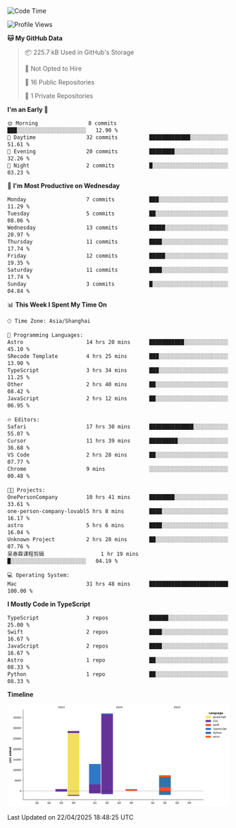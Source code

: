 <!--
**PascalDai/PascalDai** is a ✨ _special_ ✨ repository because its `README.md` (this file) appears on your GitHub profile.

Here are some ideas to get you started:

- 🔭 I’m currently working on ...
- 🌱 I’m currently learning ...
- 👯 I’m looking to collaborate on ...
- 🤔 I’m looking for help with ...
- 💬 Ask me about ...
- 📫 How to reach me: ...
- 😄 Pronouns: ...
- ⚡ Fun fact: ...
-->

<!--START_SECTION:waka-->
![Code Time](http://img.shields.io/badge/Code%20Time-988%20hrs%2018%20mins-blue)

![Profile Views](http://img.shields.io/badge/Profile%20Views-0-blue)

**🐱 My GitHub Data** 

> 📦 225.7 kB Used in GitHub's Storage 
 > 
> 🚫 Not Opted to Hire
 > 
> 📜 16 Public Repositories 
 > 
> 🔑 1 Private Repositories 
 > 
**I'm an Early 🐤** 

```text
🌞 Morning                8 commits           ███░░░░░░░░░░░░░░░░░░░░░░   12.90 % 
🌆 Daytime                32 commits          █████████████░░░░░░░░░░░░   51.61 % 
🌃 Evening                20 commits          ████████░░░░░░░░░░░░░░░░░   32.26 % 
🌙 Night                  2 commits           █░░░░░░░░░░░░░░░░░░░░░░░░   03.23 % 
```
📅 **I'm Most Productive on Wednesday** 

```text
Monday                   7 commits           ███░░░░░░░░░░░░░░░░░░░░░░   11.29 % 
Tuesday                  5 commits           ██░░░░░░░░░░░░░░░░░░░░░░░   08.06 % 
Wednesday                13 commits          █████░░░░░░░░░░░░░░░░░░░░   20.97 % 
Thursday                 11 commits          ████░░░░░░░░░░░░░░░░░░░░░   17.74 % 
Friday                   12 commits          █████░░░░░░░░░░░░░░░░░░░░   19.35 % 
Saturday                 11 commits          ████░░░░░░░░░░░░░░░░░░░░░   17.74 % 
Sunday                   3 commits           █░░░░░░░░░░░░░░░░░░░░░░░░   04.84 % 
```


📊 **This Week I Spent My Time On** 

```text
🕑︎ Time Zone: Asia/Shanghai

💬 Programming Languages: 
Astro                    14 hrs 20 mins      ███████████░░░░░░░░░░░░░░   45.10 % 
SRecode Template         4 hrs 25 mins       ███░░░░░░░░░░░░░░░░░░░░░░   13.90 % 
TypeScript               3 hrs 34 mins       ███░░░░░░░░░░░░░░░░░░░░░░   11.25 % 
Other                    2 hrs 40 mins       ██░░░░░░░░░░░░░░░░░░░░░░░   08.42 % 
JavaScript               2 hrs 12 mins       ██░░░░░░░░░░░░░░░░░░░░░░░   06.95 % 

🔥 Editors: 
Safari                   17 hrs 30 mins      ██████████████░░░░░░░░░░░   55.07 % 
Cursor                   11 hrs 39 mins      █████████░░░░░░░░░░░░░░░░   36.68 % 
VS Code                  2 hrs 28 mins       ██░░░░░░░░░░░░░░░░░░░░░░░   07.77 % 
Chrome                   9 mins              ░░░░░░░░░░░░░░░░░░░░░░░░░   00.48 % 

🐱‍💻 Projects: 
OnePersonCompany         10 hrs 41 mins      ████████░░░░░░░░░░░░░░░░░   33.61 % 
one-person-company-lovabl5 hrs 8 mins        ████░░░░░░░░░░░░░░░░░░░░░   16.17 % 
astro                    5 hrs 6 mins        ████░░░░░░░░░░░░░░░░░░░░░   16.04 % 
Unknown Project          2 hrs 28 mins       ██░░░░░░░░░░░░░░░░░░░░░░░   07.76 % 
吴泰霖课程剪辑                  1 hr 19 mins        █░░░░░░░░░░░░░░░░░░░░░░░░   04.19 % 

💻 Operating System: 
Mac                      31 hrs 48 mins      █████████████████████████   100.00 % 
```

**I Mostly Code in TypeScript** 

```text
TypeScript               3 repos             ██████░░░░░░░░░░░░░░░░░░░   25.00 % 
Swift                    2 repos             ████░░░░░░░░░░░░░░░░░░░░░   16.67 % 
JavaScript               2 repos             ████░░░░░░░░░░░░░░░░░░░░░   16.67 % 
Astro                    1 repo              ██░░░░░░░░░░░░░░░░░░░░░░░   08.33 % 
Python                   1 repo              ██░░░░░░░░░░░░░░░░░░░░░░░   08.33 % 
```



**Timeline**

![Lines of Code chart](https://raw.githubusercontent.com/PascalDai/PascalDai/main/assets/bar_graph.png)


 Last Updated on 22/04/2025 18:48:25 UTC
<!--END_SECTION:waka-->
